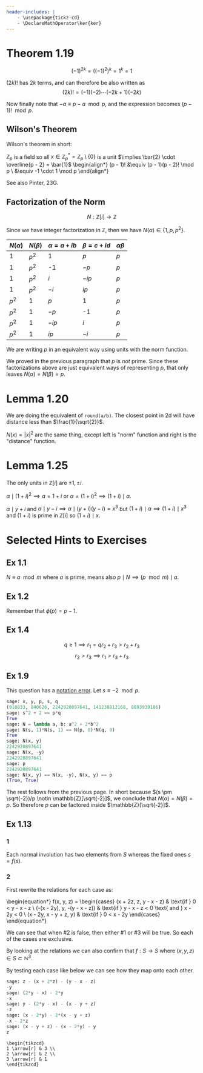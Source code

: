 ```yaml
---
header-includes: |
    - \usepackage{tickz-cd}
    - \DeclareMathOperator\ker{ker}
---
```


# Theorem 1.19

$$(-1)^{2k} = ((-1)^2)^k = 1^k = 1$$

$(2k)!$ has $2k$ terms, and can therefore be also written as
$$(2k)! = (-1)(-2)\cdots(-2k + 1)(-2k)$$

Now finally note that $-a \equiv p - a \mod p$, and the expression
becomes $(p - 1)! \mod p$.

## Wilson's Theorem

Wilson's theorem in short:

$\mathbb{Z}_p$ is a field so all $x \in \mathbb{Z}_p^* = \mathbb{Z}_p \setminus \{ 0 \}$ is a unit
$\implies \bar{2} \cdot \overline{p - 2} = \bar{1}$
\begin{align*}
(p - 1)! &\equiv (p - 1)(p - 2)! \mod p \\
    &\equiv -1 \cdot 1 \mod p
\end{align*}

See also Pinter, 23G.

## Factorization of the Norm

$$ N : \mathbb{Z}[i] \rightarrow \mathbb{Z}$$

Since we have integer factorization in $\mathbb{Z}$, then we have $N(\alpha) \in \{ 1, p, p^2 \}$.

| $N(\alpha)$ | $N(\beta)$ | $\alpha = a + ib$ | $\beta = c + id$ | $\alpha \beta$ |
|-------------|------------|-------------------|------------------|----------------|
| 1           | $p^2$      | 1                 | $p$              | $p$            |
| 1           | $p^2$      | -1                | $-p$             | $p$            |
| 1           | $p^2$      | $i$               | $-ip$            | $p$            |
| 1           | $p^2$      | $-i$              | $ip$             | $p$            |
| $p^2$       | 1          | $p$               | 1                | $p$            |
| $p^2$       | 1          | $-p$              | -1               | $p$            |
| $p^2$       | 1          | $-ip$             | $i$              | $p$            |
| $p^2$       | 1          | $ip$              | $-i$             | $p$            |

We are writing $p$ in an equivalent way using units with the norm function.

We proved in the previous paragraph that $p$ is *not* prime. Since these factorizations
above are just equivalent ways of representing $p$, that only leaves
$N(\alpha) = N(\beta) = p$.

# Lemma 1.20

We are doing the equivalent of `round(a/b)`. The closest point in 2d will have
distance less than $\frac{1}{\sqrt{2}}$.

$N(x) = |x|^2$ are the same thing, except left is "norm" function and right is
the "distance" function.

# Lemma 1.25

The only units in $\mathbb{Z}[i]$ are $\pm 1, \pm i$.

$\alpha \mid (1 + i)^2 \implies a = 1 + i$ or $\alpha = (1 + i)^2 \implies (1 + i) \mid \alpha$.

$\alpha \mid y + i$ and $\alpha \mid y - i \implies \alpha \mid (y + i)(y - i) = x^3$
but $(1 + i) \mid \alpha \implies (1 + i) \mid x^3$ and $(1 + i)$ is prime in $\mathbb{Z}[i]$
so $(1 + i) \mid x$.

# Selected Hints to Exercises

## Ex 1.1

$N \equiv a \mod m$ where $a$ is prime, means also $p \mid N \implies (p \mod m) \mid a$.

## Ex 1.2

Remember that $\phi(p) = p - 1$.

## Ex 1.4

$$ q \geq 1 \implies r_1 = q r_2 + r_3 > r_2 + r_3$$
$$ r_2 > r_3 \implies r_1 > r_3 + r_3$$

## Ex 1.9

This question has a [notation error](https://math.stackexchange.com/questions/4566354/contradiction-for-primes-of-the-form-p-x2-2y2-implies-x2-equiv-2-mod).
Let $s \equiv -2 \mod p$.

```python
sage: x, y, p, s, q
(910833, 840626, 2242920897641, 141238812168, 8893939186)
sage: s^2 + 2 == p*q
True
sage: N = lambda a, b: a^2 + 2*b^2
sage: N(s, 1)*N(s, 1) == N(p, 0)*N(q, 0)
True
sage: N(x, y)
2242920897641
sage: N(x, -y)
2242920897641
sage: p
2242920897641
sage: N(x, y) == N(x, -y), N(x, y) == p
(True, True)
```

The rest follows from the previous page. In short because
$(s \pm \sqrt{-2})/p \notin \mathbb{Z}[\sqrt{-2}]$, we conclude
that $N(\alpha) = N(\beta) = p$. So therefore $p$ can be
factored inside $\mathbb{Z}[\sqrt{-2}]$.

## Ex 1.13

### 1

Each normal involution has two elements from $S$ whereas the fixed ones $s = f(s)$.

### 2

First rewrite the relations for each case as:

\begin{equation*}
f(x, y, z) =
    \begin{cases}
        (x + 2z, z, y - x - z) & \text{if } 0 < y - x - z \\
        (-(x - 2y), y, -(y - x - z)) & \text{if } y - x - z < 0 \text{ and } x - 2y < 0 \\
        (x - 2y, x - y + z, y) & \text{if } 0 < x - 2y
    \end{cases}
\end{equation*}

We can see that when #2 is false, then either #1 or #3 will be true. So each of the
cases are exclusive.

By looking at the relations we can also confirm that $f : S \rightarrow S$ where
$(x, y, z) \in S \subset \mathbb{N}^3$.

By testing each case like below we can see how they map onto each other.

```python
sage: z - (x + 2*z) - (y - x - z)
-y
sage: (2*y - x) - 2*y
-x
sage: y - (2*y - x) - (x - y + z)
-z
sage: (x - 2*y) - 2*(x - y + z)
-x - 2*z
sage: (x - y + z) - (x - 2*y) - y
z
```

```
\begin{tikzcd}
1 \arrow[r] & 3 \\
2 \arrow[r] & 2 \\
3 \arrow[r] & 1
\end{tikzcd}
```

